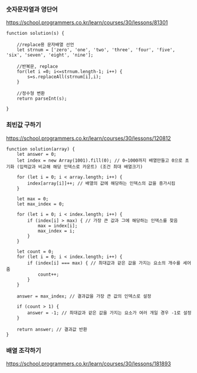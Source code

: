   ### 숫자문자열과 영단어
https://school.programmers.co.kr/learn/courses/30/lessons/81301
```
function solution(s) {

    //replace용 문자배열 선언
    let strnum = ['zero', 'one', 'two', 'three', 'four', 'five', 'six', 'seven', 'eight', 'nine'];
    
    //반복문, replace
    for(let i =0; i<=strnum.length-1; i++) {
        s=s.replaceAll(strnum[i],i);
    }
    
    //정수형 변환
    return parseInt(s);

}
```
### 최빈값 구하기
https://school.programmers.co.kr/learn/courses/30/lessons/120812

```
function solution(array) {
    let answer = 0;
    let index = new Array(1001).fill(0); // 0~1000까지 배열만들고 0으로 초기화 (입력값과 비교해 해당 인덱스로 카운트) (조건 최대 배열크기)

    for (let i = 0; i < array.length; i++) {
        index[array[i]]++; // 배열의 값에 해당하는 인덱스의 값을 증가시킴
    }

    let max = 0;
    let max_index = 0;

    for (let i = 0; i < index.length; i++) {
        if (index[i] > max) { // 가장 큰 값과 그에 해당하는 인덱스를 찾음
            max = index[i];
            max_index = i;
        }
    }

    let count = 0;
    for (let i = 0; i < index.length; i++) {
        if (index[i] === max) { // 최대값과 같은 값을 가지는 요소의 개수를 세어줌
            count++;
        }
    }

    answer = max_index; // 결과값을 가장 큰 값의 인덱스로 설정

    if (count > 1) {
        answer = -1; // 최대값과 같은 값을 가지는 요소가 여러 개일 경우 -1로 설정
    }

    return answer; // 결과값 반환
}

```

### 배열 조각하기
https://school.programmers.co.kr/learn/courses/30/lessons/181893
```
```
